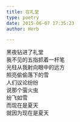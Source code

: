```yaml
---  
title: 在礼堂  
type: poetry  
date: 2015-06-07 17:35:23  
author: Herb  

---  
```

黑夜钻进了礼堂  
我不见的五指抓着一杆笔  
光柱从我射向眼中的远方  
照亮偷偷落下的雪  
人们议论纷纷  
说那个萤火虫  
纷飞如雪  
而现在是夏天  
就因为现在是夏天